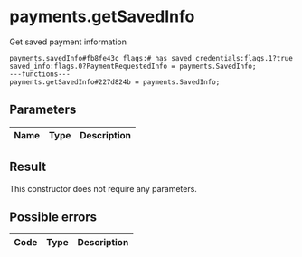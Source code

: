 # payments.getSavedInfo
Get saved payment information

```
payments.savedInfo#fb8fe43c flags:# has_saved_credentials:flags.1?true saved_info:flags.0?PaymentRequestedInfo = payments.SavedInfo;
---functions---
payments.getSavedInfo#227d824b = payments.SavedInfo;
```

## Parameters
| Name | Type | Description |
| ---- | :----: | ----------- |


## Result
This constructor does not require any parameters.

## Possible errors
| Code | Type | Description |
| ---- | :----: | ----------- |

